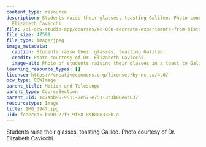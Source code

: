 ```yaml
---
content_type: resource
description: Students raise their glasses, toasting Galileo. Photo courtesy of Dr.
  Elizabeth Cavicchi.
file: /ol-ocw-studio-app/courses/ec-050-recreate-experiments-from-history-inform-the-future-from-the-past-galileo-january-iap-2010/feaec8a5b09027f39f8889b888330b1a_IMG_3947.jpg
file_size: 47599
file_type: image/jpeg
image_metadata:
  caption: Students raise their glasses, toasting Galileo.
  credit: Photo courtesy of Dr. Elizabeth Cavicchi.
  image-alt: Photo of students raising their glasses in a toast to Galileo.
learning_resource_types: []
license: https://creativecommons.org/licenses/by-nc-sa/4.0/
ocw_type: OCWImage
parent_title: Motion and Telescope
parent_type: CourseSection
parent_uid: 1c7abb95-9511-7e57-e751-3c3b66e4c637
resourcetype: Image
title: IMG_3947.jpg
uid: feaec8a5-b090-27f3-9f88-89b888330b1a
---
```

Students raise their glasses, toasting Galileo. Photo courtesy of Dr. Elizabeth Cavicchi.